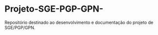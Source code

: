 # Projeto-SGE-PGP-GPN-
Repositório destinado ao desenvolvimento e documentação do projeto de SGE/PGP/GPN.
